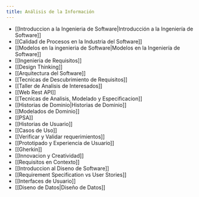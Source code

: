 ```yaml
---
title: Análisis de la Información
---
```

- [[Introduccion a la Ingenieria de Software|Introducción a la Ingeniería de Software]]
- [[Calidad de Procesos en la Industria del Software]]
- [[Modelos en la ingenieria de Software|Modelos en la Ingeniería de Software]]
- [[Ingenieria de Requisitos]]
- [[Design Thinking]]
- [[Arquitectura del Software]]
- [[Tecnicas de Descubrimiento de Requisitos]]
- [[Taller de Analisis de Interesados]]
- [[Web Rest API]]
- [[Tecnicas de Analisis, Modelado y Especificacion]]
- [[Historias de Dominio|Historias de Dominio]]
- [[Modelados de Dominio]]
- [[PSA]]
- [[Historias de Usuario]]
- [[Casos de Uso]]
- [[Verificar y Validar requerimientos]]
- [[Prototipado y Experiencia de Usuario]]
- [[Gherkin]]
- [[Innovacion y Creatividad]]
- [[Requisitos en Contexto]]
- [[Introduccion al Diseno de Software]]
- [[Requirement Specification vs User Stories]]
- [[Interfaces de Usuario]]
- [[Diseno de Datos|Diseño de Datos]]
